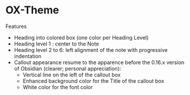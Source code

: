 # OX-Theme
Features
- Heading into colored box (one color per Heading Level)
- Heading level 1 : center to the Note
- Heading level 2 to 6: left alignment of the note with progressive indentation
- Callout appearance resume to the apparence before the 0.16.x version of Obsidian (clearer; personal appreciation):
  * Vertical line on the left of the callout box
  * Enhanced background color for the Title of the callout box
  * White color for the font color

